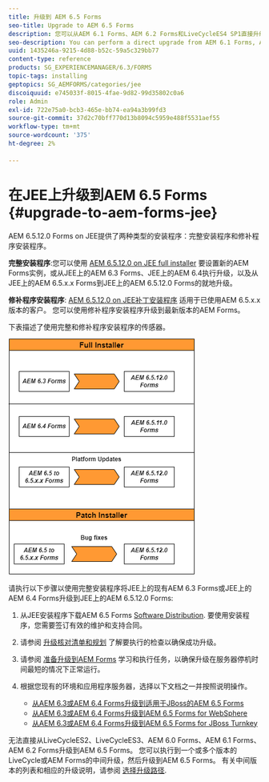 ```yaml
---
title: 升级到 AEM 6.5 Forms
seo-title: Upgrade to AEM 6.5 Forms
description: 您可以从AEM 6.1 Forms、AEM 6.2 Forms和LiveCycleES4 SP1直接升级到AEM 6.3 Forms。
seo-description: You can perform a direct upgrade from AEM 6.1 Forms, AEM 6.2 Forms, and LiveCycle ES4 SP1 to AEM 6.3 Forms.
uuid: 1435246a-9215-4d88-b52c-59a5c329bb77
content-type: reference
products: SG_EXPERIENCEMANAGER/6.3/FORMS
topic-tags: installing
geptopics: SG_AEMFORMS/categories/jee
discoiquuid: e745033f-8015-4fae-9d82-99d35802c0a6
role: Admin
exl-id: 722e75a0-bcb3-465e-bb74-ea94a3b99fd3
source-git-commit: 37d2c70bff770d13b8094c5959e488f5531aef55
workflow-type: tm+mt
source-wordcount: '375'
ht-degree: 2%

---
```


# 在JEE上升级到AEM 6.5 Forms {#upgrade-to-aem-forms-jee}

AEM 6.5.12.0 Forms on JEE提供了两种类型的安装程序：完整安装程序和修补程序安装程序。

**完整安装程序**:您可以使用 [AEM 6.5.12.0 on JEE full installer](https://experienceleague.adobe.com/docs/experience-manager-release-information/aem-release-updates/forms-updates/aem-forms-releases.html) 要设置新的AEM Forms实例，或从JEE上的AEM 6.3 Forms、JEE上的AEM 6.4执行升级，以及从JEE上的AEM 6.5.x.x Forms到JEE上的AEM 6.5.12.0 Forms的就地升级。

**修补程序安装程序**: [AEM 6.5.12.0 on JEE补丁安装程序](https://experienceleague.adobe.com/docs/experience-manager-release-information/aem-release-updates/forms-updates/aem-forms-releases.html) 适用于已使用AEM 6.5.x.x版本的客户。 您可以使用修补程序安装程序升级到最新版本的AEM Forms。

下表描述了使用完整和修补程序安装程序的传感器。

![](assets/full-and-patch-installer.png)

请执行以下步骤以使用完整安装程序将JEE上的现有AEM 6.3 Forms或JEE上的AEM 6.4 Forms升级到JEE上的AEM 6.5.12.0 Forms:

1. 从JEE安装程序下载AEM 6.5 Forms [Software Distribution](https://experience.adobe.com/#/downloads/content/software-distribution/en/aem.html). 要使用安装程序，您需要签订有效的维护和支持合同。
1. 请参阅 [升级核对清单和规划](https://www.adobe.com/go/learn_aemforms_upgrade_checklist_65) 了解要执行的检查以确保成功升级。
1. 请参阅 [准备升级到AEM Forms](https://www.adobe.com/go/learn_aemforms_prepareupgrade_65) 学习和执行任务，以确保升级在服务器停机时间最短的情况下正常运行。
1. 根据您现有的环境和应用程序服务器，选择以下文档之一并按照说明操作。

   * [从AEM 6.3或AEM 6.4 Forms升级到适用于JBoss的AEM 6.5 Forms](https://www.adobe.com/go/learn_aemforms_upgradeJBoss_65)
   * [从AEM 6.3或AEM 6.4 Forms升级到AEM 6.5 Forms for WebSphere](https://www.adobe.com/go/learn_aemforms_upgradeWebSphere_65)
   * [从AEM 6.3或AEM 6.4 Forms升级到AEM 6.5 Forms for JBoss Turnkey](https://www.adobe.com/go/learn_aemforms_upgradeTurnkey_65)

无法直接从LiveCycleES2、LiveCycleES3、AEM 6.0 Forms、AEM 6.1 Forms、AEM 6.2 Forms升级到AEM 6.5 Forms。 您可以执行到一个或多个版本的LiveCycle或AEM Forms的中间升级，然后升级到AEM 6.5 Forms。 有关中间版本的列表和相应的升级说明，请参阅 [选择升级路径](upgrade.md).
